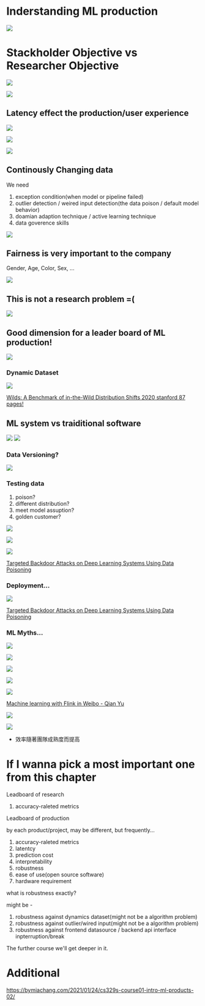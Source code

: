 # Inderstanding ML production

<img src='./assets/1_1.png'></img>

# Stackholder Objective vs Researcher Objective

<img src='./assets/1_2.png'></img>

<img src='./assets/1_3.png'></img>

## Latency effect the production/user experience

<img src='./assets/1_4.png'></img>

<img src='./assets/1_5.png'></img>

<img src='./assets/1_6.png'></img>

## Continously Changing data

We need 

1. exception condition(when model or pipeline failed)
2. outlier detection / weired input detection(the data poison / default model behavior)
3. doamian adaption technique / active learning technique
4. data goverence skills

<img src='./assets/1_7.png'></img>

## Fairness is very important to the company

Gender, Age, Color, Sex, ...

<img src='./assets/1_8.png'></img>

## This is not a research problem =(

<img src='./assets/1_9.png'></img>    

## Good dimension for a leader board of ML production!

<img src='./assets/1_10.png'></img>

### Dynamic Dataset

<img src='./assets/1_11.png'></img>

[Wilds: A Benchmark of in-the-Wild Distribution Shifts 2020 stanford 87 pages!](https://arxiv.org/pdf/2012.07421.pdf)

## ML system vs traiditional software

<img src='./assets/1_12.png'></img>
<img src='./assets/1_13.png'></img>

### Data Versioning?

<img src='./assets/1_13.png'></img>

### Testing data

1. poison?
2. different distribution?
3. meet model assuption?
4. golden customer?

<img src='./assets/1_14.png'></img>

<img src='./assets/1_15.png'></img>

<img src='./assets/1_16.png'></img>

[Targeted Backdoor Attacks on Deep Learning Systems Using Data Poisoning](https://arxiv.org/pdf/1712.05526.pdf)

### Deployment...

<img src='./assets/1_17.png'></img>

[Targeted Backdoor Attacks on Deep Learning Systems Using Data Poisoning](https://arxiv.org/pdf/1712.05526.pdf)

### ML Myths...

<img src='./assets/1_18.png'></img>

<img src='./assets/1_19.png'></img>

<img src='./assets/1_20.png'></img>

<img src='./assets/1_21.png'></img>

<img src='./assets/1_22.png'></img>

[Machine learning with Flink in Weibo - Qian Yu](https://www.youtube.com/watch?v=WQ520rWgd9A&ab_channel=FlinkForward)

<img src='./assets/1_23.png'></img>

<img src='./assets/1_24.png'></img>

* 效率隨著團隊成熟度而提高

# If I wanna pick a most important one from this chapter

Leadboard of research

1. accuracy-raleted metrics

Leadboard of production

by each product/project, may be different, but frequently...

1. accuracy-raleted metrics
2. latentcy
3. prediction cost
4. interpretability
5. robustness
6. ease of use(open source software)
7. hardware requirement

what is robustness exactly?

might be - 

1. robustness against dynamics dataset(might not be a algorithm problem)
2. robustness against outlier/wired input(might not be a algorithm problem)
3. robustness against frontend datasource / backend api interface inpterruption/break

The further course we'll get deeper in it.

# Additional

https://bymiachang.com/2021/01/24/cs329s-course01-intro-ml-products-02/
